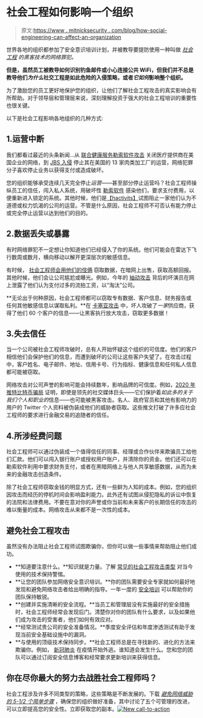 # 社会工程如何影响一个组织

> 原文:[https://www . mitnicksecurity . com/blog/how-social-engineering-can-affect-an-organization](https://www.mitnicksecurity.com/blog/how-social-engineering-can-affect-an-organization)

世界各地的组织都参加了安全意识培训计划，并被教导要提防使用一种叫做 [*社会工程*](https://www.mitnicksecurity.com/blog/social-engineering-attacks) *的黑客技术的网络罪犯。*

**但是，虽然员工被教导如何识别钓鱼邮件或小心连接公共 WiFi，但我们并不总是教导他们*为什么*社交工程是如此危险的入侵策略，或者*它如何*影响整个组织。**

为了激励您的员工更好地保护您的组织，让他们了解社会工程攻击的真实影响会有所帮助。对于领导层和管理层来说，深刻理解投资于强大的社会工程培训的重要性也很关键。

以下是社会工程影响各地组织的几种方式:

## 1.运营中断

我们都看过最近的头条新闻…从 [联合健康服务勒索软件攻击](https://www.mitnicksecurity.com/blog/an-overview-of-the-2020-uhs-ransomware-attack) 关闭医疗提供商在美国企业的网络，到 [JBS 入侵](https://www.mitnicksecurity.com/blog/an-overview-of-the-2021-jbs-meat-supplier-ransomware-attack) 停止其在美国的 13 家肉类加工厂的运营，网络犯罪分子喜欢停止业务以获得支付或造成破坏。

您的组织能够承受连续几天完全停止*运营*——甚至部分停止运营吗？社会工程师操纵员工的信任，闯入私人系统，用破坏性 [勒索软件](https://www.mitnicksecurity.com/blog/what-is-a-ransomware-attack) 感染他们，要求支付费用，以便重新进入锁定的系统。其他时候，他们是[【hactivits】](https://www.mitnicksecurity.com/blog/what-are-the-different-types-of-hackers)试图阻止一家他们认为不道德或权力饥渴的公司的运营。不管是什么原因，社会工程师不可否认有能力停止或完全停止运营以达到他们的目的。

## 2.数据丢失或暴露

有时网络罪犯不一定想让你知道他们已经侵入了你的系统。他们可能会在雷达下飞行数周或数月，横向移动以解开更深层次的敏感信息。

有时候， [社会工程师会用他们的伎俩](https://www.mitnicksecurity.com/blog/how-social-engineers-use-your-digital-footprint-against-you) 窃取数据，在暗网上出售，获取高额回报。其他时候，他们会让公司尴尬或曝光。例如，今年的 [抽动攻击](https://www.mitnicksecurity.com/blog/twitch-live-streaming-data-breach-2021) 背后的坏演员在网上泄露了他们认为支付过多的流拍工资，以“淘汰”公司。

**无论出于何种原因，社会工程师都可以窃取专有数据、客户信息、财务报告或任何其他敏感信息以谋取私利。**在 [卡塞亚攻击](https://www.mitnicksecurity.com/blog/an-overview-of-kaseya-the-biggest-ransomware-attack-on-record) 中，坏人攻破了*一家*供应商，获得了他们 60 个客户的信息——让黑客执行放大攻击，窃取更多数据！

## 3.失去信任

当一个公司被社会工程师攻破时，总有人开始怀疑这个组织的可信度。他们的客户相信他们会保护他们的信息，而遭到破坏的公司让这些客户失望了。在攻击过程中，客户姓名、电子邮件、地址、信用卡号、行为指标、健康信息和任何私人信息都可能被窃取。

网络攻击对公司声誉的影响可能会持续数年，影响品牌的可信度。例如，[2020 年推特比特币骗局](https://www.mitnicksecurity.com/blog/2020-twitter-bitcoin-scam) 证明，即使是领先的社交媒体巨头——它们保护着*如此多的关于我们个人和职业的*信息——也可能被黑客攻击。名人、政府官员和其他有影响力的用户的 Twitter 个人资料被伪装成他们的威胁者窃取。这些推文打破了许多应社会工程师的要求进行金融交易的追随者的信任。

## 4.所涉经费问题

社会工程师可以通过伪装成一个值得信任的同事、经理或合作伙伴来欺骗员工给他们汇款。他们可以闯入银行账户或授权用户账户，并清除你的资金。他们还可以在勒索软件利用中要求财务支付，或者在黑暗网络上与他人共享敏感数据，从而为未来的金融攻击创造条件。

除了社会工程师窃取金钱的明显方式，还有一些鲜为人知的成本。例如，您的组织因攻击而经历的停机时间会影响盈利能力。此外还有试图从侵犯隐私的诉讼中恢复的法院和法律费用。不要在意对你的声誉或你当前和未来客户的长期信任的攻击的难以衡量的成本。网络攻击从来都不是一次性的成本。

## 避免社会工程攻击

虽然没有办法阻止社会工程师试图欺骗你，但你可以做一些事情来帮助阻止他们成功。

*   **知道要注意什么。**知识就是力量。了解 [常见的社会工程攻击类型](https://www.mitnicksecurity.com/blog/6-types-of-social-engineering-attacks) 对当今使用的技术保持警惕。 
*   **让您的团队参加网络安全意识培训。**你的团队需要安全专家就如何最好地发现和避免网络攻击者给出明确的指导。一年一度的 [安全培训](https://www.mitnicksecurity.com/kevin-mitnick-security-awareness-training) 可以帮助你的团队保持敏锐。 
*   **创建并实施清晰的安全流程。**当员工和管理层没有实施最好的安全措施时，社会工程师经常会发现后门。清楚你对你的团队有什么要求，以及如果他们成为攻击的受害者，他们如何有效应对。 
*   **经常测试贵公司的安全准备情况。**季度安全评估和年度渗透测试有助于发现当前安全基础设施中的漏洞。 
*   **与使用的顶级技术保持同步。**社会工程师总是在寻找新的、进化的方法来欺骗你。例如， [新冠肺炎](https://www.mitnicksecurity.com/blog/2-ways-hackers-may-trick-you-using-covid-19-phishing-schemes) 在疫情开始外逃。谁知道会发生什么。您和您的团队可以通过订阅安全信息博客和经常要求更新培训来获得信息。 

## 你在尽你最大的努力去战胜社会工程师吗？

社会工程涉及许多不同类型的策略，这些策略是不断发展的。下载 [*避免网络威胁的 5-1/2 个简单步骤*](https://www.mitnicksecurity.com/lp-easy-steps-to-avoid-cyber-threats) ，确保您的组织做好准备，其中讨论了五个可管理的改进，可以立即提高您的安全性。立即获取您的副本。[![New call-to-action](../Images/95ee2efaa0b0e1050f47338da41f7869.png)](https://cta-redirect.hubspot.com/cta/redirect/3875471/7f9b1de1-cf7c-4700-8892-cdf9402b32cf)